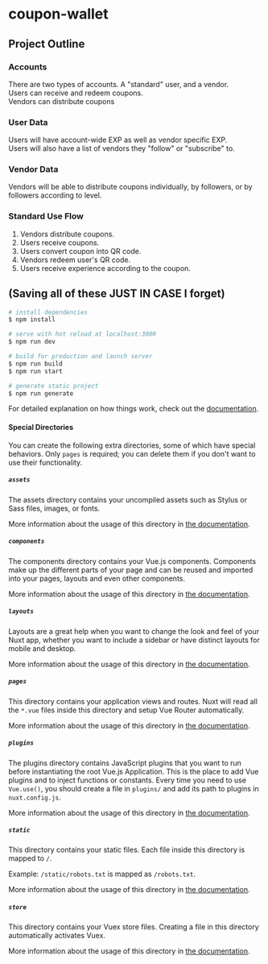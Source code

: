 # coupon-wallet

## Project Outline

### Accounts

<p>There are two types of accounts. A "standard" user, and a vendor.<br />
Users can receive and redeem coupons. <br />
Vendors can distribute coupons</p>

### User Data

<p>Users will have account-wide EXP as well as vendor specific EXP.<br />
Users will also have a list of vendors they "follow" or "subscribe" to.</p>

### Vendor Data

<p>Vendors will be able to distribute coupons individually, by followers, or by followers according to level.</p>

### Standard Use Flow

<ol>
    <li>Vendors distribute coupons.</li>
    <li>Users receive coupons.</li>
    <li>Users convert coupon into QR code.</li>
    <li>Vendors redeem user's QR code.</li>
    <li>Users receive experience according to the coupon.</li>
</ol>




## (Saving all of these JUST IN CASE I forget)

```bash
# install dependencies
$ npm install

# serve with hot reload at localhost:3000
$ npm run dev

# build for production and launch server
$ npm run build
$ npm run start

# generate static project
$ npm run generate
```

For detailed explanation on how things work, check out the [documentation](https://nuxtjs.org).

#### Special Directories

You can create the following extra directories, some of which have special behaviors. Only `pages` is required; you can delete them if you don't want to use their functionality.

##### `assets`

The assets directory contains your uncompiled assets such as Stylus or Sass files, images, or fonts.

More information about the usage of this directory in [the documentation](https://nuxtjs.org/docs/2.x/directory-structure/assets).

##### `components`

The components directory contains your Vue.js components. Components make up the different parts of your page and can be reused and imported into your pages, layouts and even other components.

More information about the usage of this directory in [the documentation](https://nuxtjs.org/docs/2.x/directory-structure/components).

##### `layouts`

Layouts are a great help when you want to change the look and feel of your Nuxt app, whether you want to include a sidebar or have distinct layouts for mobile and desktop.

More information about the usage of this directory in [the documentation](https://nuxtjs.org/docs/2.x/directory-structure/layouts).


##### `pages`

This directory contains your application views and routes. Nuxt will read all the `*.vue` files inside this directory and setup Vue Router automatically.

More information about the usage of this directory in [the documentation](https://nuxtjs.org/docs/2.x/get-started/routing).

##### `plugins`

The plugins directory contains JavaScript plugins that you want to run before instantiating the root Vue.js Application. This is the place to add Vue plugins and to inject functions or constants. Every time you need to use `Vue.use()`, you should create a file in `plugins/` and add its path to plugins in `nuxt.config.js`.

More information about the usage of this directory in [the documentation](https://nuxtjs.org/docs/2.x/directory-structure/plugins).

##### `static`

This directory contains your static files. Each file inside this directory is mapped to `/`.

Example: `/static/robots.txt` is mapped as `/robots.txt`.

More information about the usage of this directory in [the documentation](https://nuxtjs.org/docs/2.x/directory-structure/static).

##### `store`

This directory contains your Vuex store files. Creating a file in this directory automatically activates Vuex.

More information about the usage of this directory in [the documentation](https://nuxtjs.org/docs/2.x/directory-structure/store).
